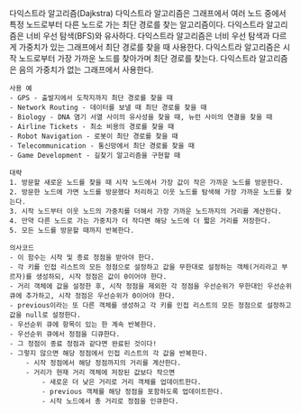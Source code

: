 다익스트라 알고리즘(Dajkstra)
    다익스트라 알고리즘은 그래프에서 여러 노드 중에서 특정 노드로부터 다른 노드로 가는 최단 경로를 찾는 알고리즘이다. 다익스트라 알고리즘은 너비 우선 탐색(BFS)와 유사하다. 다익스트라 알고리즘은 너비 우선 탐색과 다르게 가중치가 있는 그래프에서 최단 경로를 찾을 때 사용한다. 
    다익스트라 알고리즘은 시작 노드로부터 가장 가까운 노드를 찾아가며 최단 경로를 찾는다.
    다익스트라 알고리즘은 음의 가중치가 없는 그래프에서 사용한다.

    사용 예
    - GPS - 출발지에서 도착지까지 최단 경로를 찾을 때
    - Network Routing - 데이터를 보낼 때 최단 경로를 찾을 때
    - Biology - DNA 염기 서열 사이의 유사성을 찾을 때, 뉴런 사이의 연결을 찾을 때
    - Airline Tickets - 최소 비용의 경로를 찾을 때
    - Robot Navigation - 로봇이 최단 경로를 찾을 때
    - Telecommunication - 통신망에서 최단 경로를 찾을 때
    - Game Development - 길찾기 알고리즘을 구현할 때

    대략
    1. 방문할 새로운 노드를 찾을 때 시작 노드에서 가장 값이 작은 가까운 노드를 방문한다.
    2. 방문한 노드에 가면 노드를 방문했다 처리하고 이웃 노드를 탐색해 가장 가까운 노드를 찾는다.
    3. 시작 노드부터 이웃 노드의 가중치를 더해서 가장 가까운 노드까지의 거리를 계산한다.
    4. 만약 다른 노드로 가는 가중치가 더 작다면 해당 노드에 더 짧은 거리를 저장한다.
    5. 모든 노드를 방문할 때까지 반복한다.

    의사코드
    - 이 함수는 시작 및 종료 정점을 받아야 한다.
    - 각 키를 인접 리스트의 모든 정점으로 설정하고 값을 무한대로 설정하는 객체(거리라고 부르자)를 생성하되, 시작 정점은 값이 0이어야 한다.
    - 거리 객체에 값을 설정한 후, 시작 정점을 제외한 각 정점을 우선순위가 무한대인 우선순위 큐에 추가하고, 시작 정점은 우선순위가 0이어야 한다.
    - previous이라는 또 다른 객체를 생성하고 각 키를 인접 리스트의 모든 정점으로 설정하고 값을 null로 설정한다.
    - 우선순위 큐에 항목이 있는 한 계속 반복한다.
    - 우선순위 큐에서 정점을 디큐한다.
    - 그 정점이 종료 정점과 같다면 완료된 것이다!
    - 그렇지 않으면 해당 정점에서 인접 리스트의 각 값을 반복한다.
        - 시작 정점에서 해당 정점까지의 거리를 계산한다.
        - 거리가 현재 거리 객체에 저장된 값보다 작으면
            - 새로운 더 낮은 거리로 거리 객체를 업데이트한다.
            - previous 객체를 해당 정점을 포함하도록 업데이트한다.
            - 시작 노드에서 총 거리로 정점을 인큐한다.